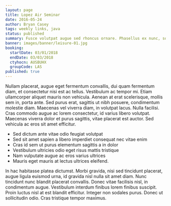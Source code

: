```yaml
---
layout: page
title: Lopez Air Seminar
date: 2016-05-24
author: Bryan Casey
tags: weekly links, java
status: published
summary: Fusce volutpat augue sed rhoncus ornare. Phasellus ex nunc, sodales.
banner: images/banner/leisure-01.jpg
booking:
  startDate: 03/01/2018
  endDate: 03/03/2018
  ctyhocn: AUSBUHX
  groupCode: LAS
published: true
---
```

Nullam placerat, augue eget fermentum convallis, dui quam fermentum diam, et consectetur nisi est ac tellus. Vestibulum ac tempor mi. Etiam ullamcorper aliquet mauris non vehicula. Aenean at erat scelerisque, mollis sem in, porta ante. Sed purus erat, sagittis ut nibh posuere, condimentum molestie diam. Maecenas vel viverra diam, in volutpat lacus. Nulla facilisi. Cras commodo augue ac lorem consectetur, id varius libero volutpat. Maecenas viverra dolor et purus sagittis, vitae placerat est auctor. Sed vehicula ac eros sit amet efficitur.

* Sed dictum ante vitae odio feugiat volutpat
* Sed sit amet sapien a libero imperdiet consequat nec vitae enim
* Cras id sem ut purus elementum sagittis a in dolor
* Vestibulum ultricies odio eget risus mattis tristique
* Nam vulputate augue ac eros varius ultrices
* Mauris eget mauris at lectus ultrices eleifend.

In hac habitasse platea dictumst. Morbi gravida, nisi sed tincidunt placerat, augue ligula euismod urna, id gravida nisl nulla sit amet diam. Nunc tincidunt nunc blandit placerat convallis. Donec vitae facilisis nisl, in condimentum augue. Vestibulum interdum finibus lorem finibus suscipit. Proin luctus nisl at est blandit efficitur. Integer non sodales purus. Donec ut sollicitudin odio. Cras tristique tempor maximus.
